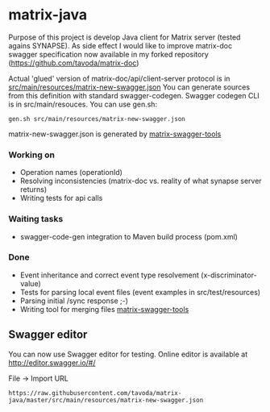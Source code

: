 # matrix-java
Purpose of this project is develop Java client for Matrix server (tested agains SYNAPSE). As side effect I would like to improve
matrix-doc swagger specification now available in my forked repository (https://github.com/tavoda/matrix-doc)

Actual 'glued' version of matrix-doc/api/client-server protocol is in
[src/main/resources/matrix-new-swagger.json]('src/main/resources/matrix-new-swagger.json')
You can generate sources from this definition with standard swagger-codegen. Swagger codegen CLI is in src/main/resouces. You can use gen.sh:
```
gen.sh src/main/resources/matrix-new-swagger.json
```
matrix-new-swagger.json is generated by [matrix-swagger-tools](https://github.com/tavoda/matrix-swagger-tools)

### Working on
* Operation names (operationId)
* Resolving inconsistencies (matrix-doc vs. reality of what synapse server returns)
* Writing tests for api calls

### Waiting tasks
* swagger-code-gen integration to Maven build process (pom.xml)

### Done
* Event inheritance and correct event type resolvement (x-discriminator-value)
* Tests for parsing local event files (event examples in src/test/resources)
* Parsing initial /sync response ;-)
* Writing tool for merging files [matrix-swagger-tools](https://github.com/tavoda/matrix-swagger-tools)

## Swagger editor
You can now use Swagger editor for testing. Online editor is available at http://editor.swagger.io/#/

File -> Import URL
```
https://raw.githubusercontent.com/tavoda/matrix-java/master/src/main/resources/matrix-new-swagger.json
```
